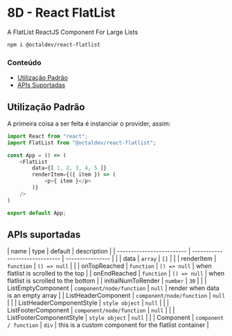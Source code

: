 # 8D - React FlatList

A FlatList ReactJS Component For Large Lists

```sh
npm i @octaldev/react-flatlist
```

### Conteúdo

- [Utilização Padrão](#utilização-padrão)
- [APIs Suportadas](#apis-suportadas)

## Utilização Padrão

A primeira coisa a ser feita é instanciar o provider, assim:

```js
import React from "react";
import FlatList from "@octaldev/react-flatlist";

const App = () => (
    <FlatList
		data={[ 1, 2, 3, 4, 5 ]}
		renderItem={({ item }) => (
			<p>{ item }</p>
		)}
	/>
)

export default App;
```

## APIs suportadas

| name                      | type                           |    default       | description |
| ------------------------- | ------------------------------ | ---------------- | |
| data                      | ```array```                    | ```[]```         | |
| renderItem                | ```function```                 | ```() => null``` | |
| onTopReached              | ```function```                 | ```() => null``` | when flatlist is scrolled to the top |
| onEndReached              | ```function```                 | ```() => null``` | when flatlist is scrolled to the bottom |
| initialNumToRender        | ```number```                   | ```30```         | |
| ListEmptyComponent        | ```component/node/function```  | ```null```       | render when data is an empty array |
| ListHeaderComponent       | ```component/node/function```  | ```null```       | |
| ListHeaderComponentStyle  | ```style object```             | ```null```       | |
| ListFooterComponent       | ```component/node/function```  | ```null```       | |
| ListFooterComponentStyle  | ```style object```             | ```null```       | |
| Component                 | ```component / function```     | ```div```        | this is a custom component for the flatlist container |
